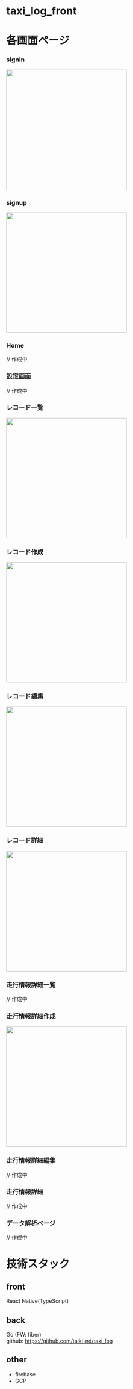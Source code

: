 # taxi_log_front

# 各画面ページ

### signin
<img src="https://user-images.githubusercontent.com/84260062/201302622-cdbdb2a8-b1d3-4c55-934a-c6c4cc848719.png" width="320px">

### signup
<img src="https://user-images.githubusercontent.com/84260062/201505063-19cd83c0-9977-489f-93e7-5aae83ec4c04.png" width="320px">

### Home
// 作成中

### 設定画面
// 作成中

### レコード一覧
<img src="https://user-images.githubusercontent.com/84260062/201505015-5a201d49-4848-4c00-aec6-6600c51f3b5c.png" width="320px">

### レコード作成
<img src="https://user-images.githubusercontent.com/84260062/201505123-14fe907e-f67c-46dd-9616-24dd90a0ef04.png" width="320px">

### レコード編集
<img src="https://user-images.githubusercontent.com/84260062/201505148-fe193631-d53a-492e-bc20-440ab59999d1.png" width="320px">

### レコード詳細
<img src="https://user-images.githubusercontent.com/84260062/201694276-39b80353-4392-48ff-b130-6b36f58a217e.png" width="320px">

### 走行情報詳細一覧
// 作成中

### 走行情報詳細作成
<img src="https://user-images.githubusercontent.com/84260062/201694522-e34e4166-7659-4120-ae59-40bce29440a2.png" width="320px">

### 走行情報詳細編集
// 作成中

### 走行情報詳細
// 作成中

### データ解析ページ
// 作成中

# 技術スタック

## front
React Native(TypeScript)

## back
Go (FW: fiber)<br>
github: https://github.com/taiki-nd/taxi_log

## other
* firebase
* GCP
